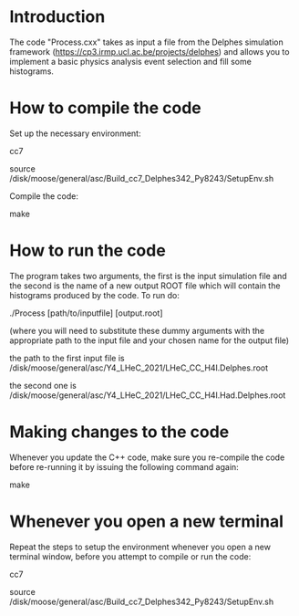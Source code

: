 # Introduction

The code "Process.cxx" takes as input a file from the Delphes simulation framework (https://cp3.irmp.ucl.ac.be/projects/delphes) and allows you to implement a basic physics analysis event selection and fill some histograms.

# How to compile the code

Set up the necessary environment:

cc7

source /disk/moose/general/asc/Build_cc7_Delphes342_Py8243/SetupEnv.sh


Compile the code:

make

# How to run the code

The program takes two arguments, the first is the input simulation file and the second is the name of a new output ROOT file which will contain the histograms produced by the code. To run do:

./Process [path/to/inputfile] [output.root]

(where you will need to substitute these dummy arguments with the appropriate path to the input file and your chosen name for the output file)

the path to the first input file is 
/disk/moose/general/asc/Y4_LHeC_2021/LHeC_CC_H4l.Delphes.root

the second one is
/disk/moose/general/asc/Y4_LHeC_2021/LHeC_CC_H4l.Had.Delphes.root

# Making changes to the code

Whenever you update the C++ code, make sure you re-compile the code before re-running it by issuing the following command again:

make

# Whenever you open a new terminal

Repeat the steps to setup the environment whenever you open a new terminal window, before you attempt to compile or run the code:

cc7

source /disk/moose/general/asc/Build_cc7_Delphes342_Py8243/SetupEnv.sh

